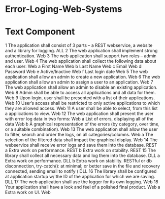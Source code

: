 # Error-Loging-Web-Systems

#	Text	Component
1	The application shall consist of 3 parts – a REST webservice, a website and a library for logging.	ALL
2	The web application shall implement strong authentication.	Web
3	The web application shall support two roles – admin and user.	Web
4	The web application shall collect the following data about each user:	Web
a	First Name	Web
b	Last Name	Web
c	Email	Web
d	Password	Web
e	Active/Inactive	Web
f	Last login date	Web
5	The web application shall allow an admin to create a new application.	Web
6	The web application shall allow an admin to assign a user to an application.	Web
7	The web application shall allow an admin to disable an existing application.	Web
8	Admin shall be able to access all applications and all data for them.	Web
9	Upon login, user shall be presented with a list of their applications.	Web
10	User’s access shall be restricted to only active applications to which they are allowed access.	Web
11	A user shall be able to select, from this list a applications to view.	Web
12	The web application shall present the user with error log data in two forms:	Web
a	List of errors, displaying all of the data	Web
b	A graphical representation of the errors (by category, over time, or a suitable combination).	Web
13	The web application shall allow the user to filter, search and order the logs, on all categories/columns.	Web
a	The selection of the filtered data shall impact the graphical display.	Web
14	The webservice shall receive error logs and save them into the database.	REST
a	Extra work on performance.	REST
b	Extra work on stability.	REST
15	The library shall collect all necessary data and log them into the database.	DLL
a	Extra work on performance.	DLL
b	Extra work on stability.  RESTful or db disconnection, try-catch(): at minimal;  or better save in the file and recovery connected, sending email to notify )	DLL
16	The library shall be configured at application startup w/ the ID of the application for which we are saving.	DLL
17	The web application shall use the logger for its own logging.	Web
18	Your application shall have a look and feel of a polished final product.	Web
a	Extra work on UI.	Web
